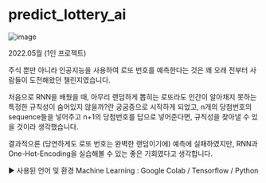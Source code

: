 # predict_lottery_ai

![image](https://user-images.githubusercontent.com/97097656/199012239-dd58a079-3b30-4287-a736-5b18b4fcdf31.png)

2022.05월 (1인 프로젝트)

주식 뿐만 아니라 인공지능을 사용하여 로또 번호를 예측한다는 것은 꽤 오래 전부터 사람들이 도전해왔던 챌린지였습니다.  

처음으로 RNN을 배웠을 때, 아무리 랜덤하게 뽑히는 로또라도 인간이 알아채지 못하는 특정한 규칙성이 숨어있지 않을까?란 궁굼증으로 시작하게 되었고, n개의 당첨번호의 sequence들을 넣어주고 n+1의 당첨번호를 답으로 넣어준다면, 규칙성을 찾아낼 수 있을 것이라 생각했습니다. 


결과적으론 (당연하게도 로또 번호는 완벽한 랜덤이기에) 예측에 실패하였지만, RNN과 One-Hot-Encoding을 실습해볼 수 있는 좋은 기회였다고 생각합니다.


▶ 사용된 언어 및 환경
Machine Learning : Google Colab / Tensorflow / Python
